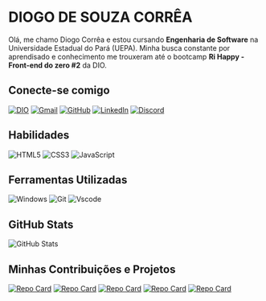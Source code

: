 # DIOGO DE SOUZA CORRÊA

Olá, me chamo Diogo Corrêa e estou cursando **Engenharia de Software** na Universidade Estadual do Pará (UEPA). Minha busca constante por aprendisado e conhecimento me trouxeram até o bootcamp **Ri Happy - Front-end do zero #2** da DIO.

## Conecte-se comigo

[![DIO](https://img.shields.io/badge/MEU_PERFIL_NA_DIO-0077B5?style=for-the-badge&logo=linkedin&logoColor=white)](https://www.dio.me/users/diogosc03)
[![Gmail](https://img.shields.io/badge/Gmail-333333?style=for-the-badge&logo=gmail&logoColor=red)](mailto:diogosc03@gmail.com)
[![GitHub](https://img.shields.io/badge/GitHub-100000?style=for-the-badge&logo=github&logoColor=white)](https://github.com/diogosc03)
[![LinkedIn](https://img.shields.io/badge/LinkedIn-0077B5?style=for-the-badge&logo=linkedin&logoColor=white)](https://www.linkedin.com/in/diogo-corrêa-a6549236b)
[![Discord](https://img.shields.io/badge/Discord-7289DA?style=for-the-badge&logo=discord&logoColor=white)](https://discord.com/channels/@DiogoSC/)

## Habilidades

![HTML5](https://img.shields.io/badge/HTML5-E34F26?style=for-the-badge&logo=html5&logoColor=white)
![CSS3](https://img.shields.io/badge/CSS3-1572B6?style=for-the-badge&logo=css3&logoColor=white)
![JavaScript](https://img.shields.io/badge/JavaScript-F7DF1E?style=for-the-badge&logo=javascript&logoColor=black)

## Ferramentas Utilizadas

![Windows](https://img.shields.io/badge/Windows-000?style=for-the-badge&logo=windows&logoColor=2CA5E0)
![Git](https://img.shields.io/badge/GIT-E44C30?style=for-the-badge&logo=git&logoColor=white)
![Vscode](https://img.shields.io/badge/Vscode-007ACC?style=for-the-badge&logo=visual-studio-code&logoColor=white)

## GitHub Stats

![GitHub Stats](https://github-readme-stats.vercel.app/api?username=diogosc03&theme=transparent&bg_color=000&border_color=30A3DC&show_icons=true&icon_color=30A3DC&title_color=E94D5F&text_color=FFF)

## Minhas Contribuições e Projetos

[![Repo Card](https://github-readme-stats.vercel.app/api/pin/?username=DiogoSC03&repo=trilha-css-desafio-01&bg_color=000&border_color=30A3DC&show_icons=true&icon_color=30A3DC&title_color=E94D5F&text_color=FFF)](https://github.com/diogosc03/trilha-css-desafio-01)
[![Repo Card](https://github-readme-stats.vercel.app/api/pin/?username=DiogoSC03&repo=detona-ralph-game&bg_color=000&border_color=30A3DC&show_icons=true&icon_color=30A3DC&title_color=E94D5F&text_color=FFF)](https://github.com/diogosc03/detona-ralph-game)
[![Repo Card](https://github-readme-stats.vercel.app/api/pin/?username=DiogoSC03&repo=desafio-jogo-da-memoria&bg_color=000&border_color=30A3DC&show_icons=true&icon_color=30A3DC&title_color=E94D5F&text_color=FFF)](https://github.com/diogosc03/desafio-jogo-da-memoria)
[![Repo Card](https://github-readme-stats.vercel.app/api/pin/?username=DiogoSC03&repo=PlanUp&bg_color=000&border_color=30A3DC&show_icons=true&icon_color=30A3DC&title_color=E94D5F&text_color=FFF)](https://github.com/diogosc03/PlanUp)
[![Repo Card](https://github-readme-stats.vercel.app/api/pin/?username=DiogoSC03&repo=POKEDEX&bg_color=000&border_color=30A3DC&show_icons=true&icon_color=30A3DC&title_color=E94D5F&text_color=FFF)](https://github.com/diogosc03/POKEDEX)
